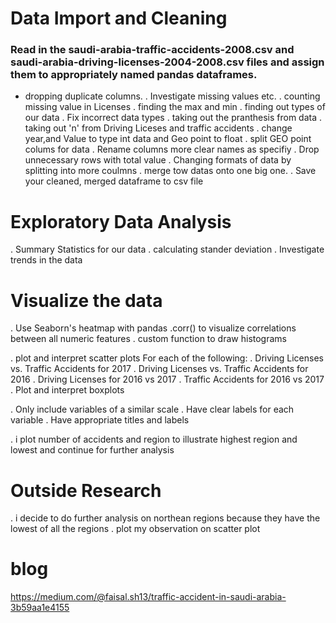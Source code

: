 # Data Import and Cleaning
### Read in the saudi-arabia-traffic-accidents-2008.csv and saudi-arabia-driving-licenses-2004-2008.csv files and assign them to appropriately named pandas dataframes.

* dropping duplicate columns.
. Investigate missing values etc.
. counting missing value in Licenses
. finding the max and min
. finding out types of our data 
. Fix incorrect data types
. taking out the pranthesis from data 
. taking out 'n' from Driving Liceses and traffic accidents 
. change year,and Value to type int data and Geo point to float
. split GEO point colums for data
. Rename columns more clear names as specifiy 
. Drop unnecessary rows with total value 
. Changing formats of data by splitting into more coulmns 
. merge tow datas onto one big one.
. Save your cleaned, merged dataframe to csv file 

# Exploratory Data Analysis

. Summary Statistics for our data 
. calculating stander deviation 
. Investigate trends in the data

# Visualize the data

. Use Seaborn's heatmap with pandas .corr() to visualize correlations between all numeric features
. custom function to draw histograms

. plot and interpret scatter plots
For each of the following:
. Driving Licenses vs. Traffic Accidents for 2017
. Driving Licenses vs. Traffic Accidents for 2016
. Driving Licenses for 2016 vs 2017
. Traffic Accidents for 2016 vs 2017
. Plot and interpret boxplots

. Only include variables of a similar scale
. Have clear labels for each variable
. Have appropriate titles and labels

. i plot number of accidents and region to illustrate highest region and lowest and continue for further analysis 

# Outside Research

. i decide to do further analysis on northean regions because they have the lowest of all the regions 
. plot my observation on scatter plot 

# blog
https://medium.com/@faisal.sh13/traffic-accident-in-saudi-arabia-3b59aa1e4155
